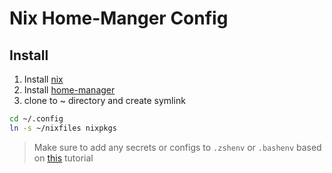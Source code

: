 # Nix Home-Manger Config

## Install
1. Install [nix](https://nixos.org/download.html)
2. Install [home-manager](https://nixos.org/download.html#nix-install-macos)
3. clone to ~ directory and create symlink
```bash
cd ~/.config
ln -s ~/nixfiles nixpkgs
```

> Make sure to add any secrets or configs to `.zshenv` or `.bashenv`
based on [this](https://ghedam.at/24353/tutorial-getting-started-with-home-manager-for-nix) tutorial
